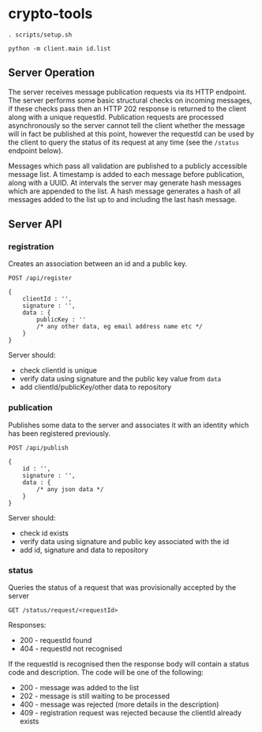# crypto-tools

    . scripts/setup.sh
    
    python -m client.main id.list

## Server Operation

The server receives message publication requests via its HTTP endpoint. The server performs some basic structural checks on incoming messages, if these checks pass then an HTTP 202 response is returned to the client along with a unique requestId. Publication requests are processed asynchronously so the server cannot tell the client whether the message will in fact be published at this point, however the requestId can be used by the client to query the status of its request at any time (see the `/status` endpoint below).

Messages which pass all validation are published to a publicly accessible message list. A timestamp is added to each message before publication, along with a UUID. At intervals the server may generate hash messages which are appended to the list. A hash message generates a hash of all messages added to the list up to and including the last hash message.


## Server API


### registration

Creates an association between an id and a public key.

    POST /api/register
    
    {
        clientId : '',
        signature : '',
        data : {
            publicKey : ''
            /* any other data, eg email address name etc */
        }
    }

Server should:

* check clientId is unique
* verify data using signature and the public key value from `data`
* add clientId/publicKey/other data to repository


### publication

Publishes some data to the server and associates it with an identity which has been registered previously.

    POST /api/publish
    
    {
        id : '',
        signature : '',
        data : {
            /* any json data */
        }
    }

Server should:

* check id exists
* verify data using signature and public key associated with the id
* add id, signature and data to repository


### status

Queries the status of a request that was provisionally accepted by the server

    GET /status/request/<requestId>

Responses:

* 200 - requestId found
* 404 - requestId not recognised

If the requestId is recognised then the response body will contain a status code and description. The code will be one of the following:

* 200 - message was added to the list
* 202 - message is still waiting to be processed
* 400 - message was rejected (more details in the description)
* 409 - registration request was rejected because the clientId already exists

    
